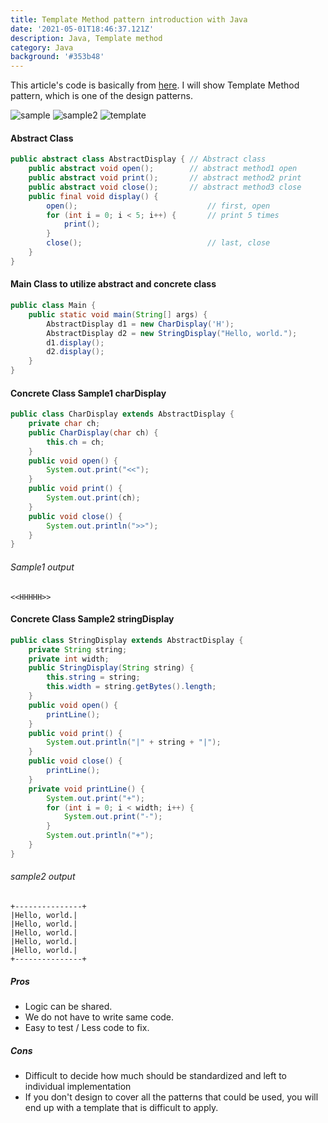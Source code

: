 ```yaml
---
title: Template Method pattern introduction with Java
date: '2021-05-01T18:46:37.121Z'
description: Java, Template method
category: Java
background: '#353b48'
---
```


This article's code is basically from [here](https://books.rakuten.co.jp/rb/1683430/?l-id=search-c-item-text-01).
I will show Template Method pattern, which is one of the design patterns.

<!-- <img width="700" alt="sample.png" src="./assets/img/sample.png"> -->

![sample](/assets/img/sample.png)
![sample2](/assets/img/sample2.png)
![template](/assets/img/template.png)

#### Abstract Class

```java
public abstract class AbstractDisplay { // Abstract class
    public abstract void open();        // abstract method1 open
    public abstract void print();       // abstract method2 print
    public abstract void close();       // abstract method3 close
    public final void display() {
        open();                             // first, open
        for (int i = 0; i < 5; i++) {       // print 5 times
            print();
        }
        close();                            // last, close
    }
}

```

#### Main Class to utilize abstract and concrete class

```java
public class Main {
    public static void main(String[] args) {
        AbstractDisplay d1 = new CharDisplay('H');
        AbstractDisplay d2 = new StringDisplay("Hello, world.");
        d1.display();
        d2.display();
    }
}

```

#### Concrete Class Sample1 charDisplay

```java
public class CharDisplay extends AbstractDisplay {
    private char ch;
    public CharDisplay(char ch) {
        this.ch = ch;
    }
    public void open() {
        System.out.print("<<");
    }
    public void print() {
        System.out.print(ch);
    }
    public void close() {
        System.out.println(">>");
    }
}

```

###### Sample1 output

```
<<HHHHH>>
```

#### Concrete Class Sample2 stringDisplay

```java
public class StringDisplay extends AbstractDisplay {
    private String string;
    private int width;
    public StringDisplay(String string) {
        this.string = string;
        this.width = string.getBytes().length;
    }
    public void open() {
        printLine();
    }
    public void print() {
        System.out.println("|" + string + "|");
    }
    public void close() {
        printLine();
    }
    private void printLine() {
        System.out.print("+");
        for (int i = 0; i < width; i++) {
            System.out.print("-");
        }
        System.out.println("+");
    }
}

```

###### sample2 output

```
+---------------+
|Hello, world.|
|Hello, world.|
|Hello, world.|
|Hello, world.|
|Hello, world.|
+---------------+
```

##### Pros

-   Logic can be shared.
-   We do not have to write same code.
-   Easy to test / Less code to fix.

##### Cons

-   Difficult to decide how much should be standardized and left to individual implementation
-   If you don't design to cover all the patterns that could be used, you will end up with a template that is difficult to apply.
